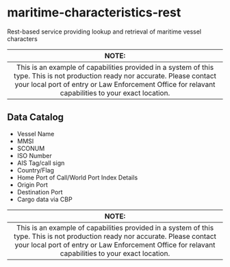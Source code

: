 # maritime-characteristics-rest
Rest-based service providing lookup and retrieval of maritime vessel characters

| NOTE: |
|:------:|
| This is an example of capabilities provided in a system of this type. This is not production ready nor accurate. Please contact your local port of entry or Law Enforcement Office for relavant capabilities to your exact location. |

## Data Catalog
* Vessel Name
* MMSI
* SCONUM
* ISO Number
* AIS Tag/call sign
* Country/Flag
* Home Port of Call/World Port Index Details
* Origin Port
* Destination Port
* Cargo data via CBP

| NOTE: |
|:------:|
| This is an example of capabilities provided in a system of this type. This is not production ready nor accurate. Please contact your local port of entry or Law Enforcement Office for relavant capabilities to your exact location. |
